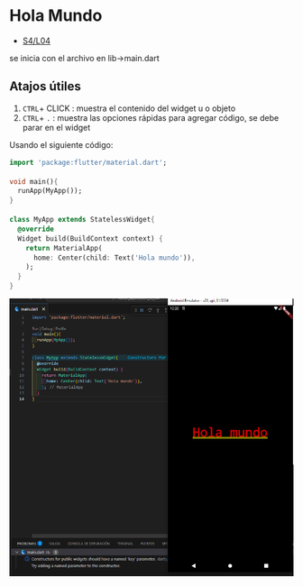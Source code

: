 Hola Mundo
==========

- [S4/L04](https://www.youtube.com/watch?v=ZbKSqUeOSWg&list=PLCKuOXG0bPi0sIn-nDsi7ma9OV6MEMkxj&index=46)

se inicia con el archivo en lib->main.dart

## Atajos útiles

1. `CTRL`+ CLICK : muestra el contenido del widget u o objeto
2. `CTRL`+ `.`  : muestra las opciones rápidas para agregar código, se debe parar en el widget

Usando el siguiente código:

```dart
import 'package:flutter/material.dart';

void main(){
  runApp(MyApp());
}

class MyApp extends StatelessWidget{
  @override
  Widget build(BuildContext context) {
    return MaterialApp(
      home: Center(child: Text('Hola mundo')),
    );
  }
}
```

![alt text](image-5.png)
